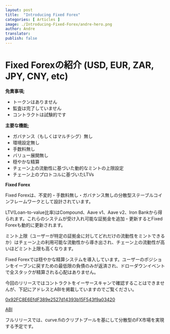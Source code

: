 ```yaml
---
layout: post
title:  "Introducing Fixed Forex"
categories: [ Articles ]
image: ./Introducing-Fixed-Forex/andre-hero.png
author: Andre
translator:
publish: false
---
```


# Fixed Forexの紹介 (USD, EUR, ZAR, JPY, CNY, etc)

**免責事項;**

- トークンはありません
- 監査は完了していません
- コントラクトは試験的です

**主要な機能;**

- ガバナンス（もしくはマルチシグ）無し
- 環境設定無し
- 手数料無し
- バリュー展開無し
- 穏やかな精算
- チェーン上の流動性に基づいた動的なミントの上限設定
- チェーン上のプロトコルに基づいたLTVs

**Fixed Forex**

Fixed Forexは、不変的・手数料無し・ガバナンス無しの分散型ステーブルコインフレームワークとして設計されています。

LTV(Loan-to-value比率)はCompound、Aave v1、Aave v2、Iron Bankから得られます。これらのシステムが受け入れ可能な証拠金を追加・更新するとFixed Forexも動的に更新されます。

ミント上限（ユーザーが特定の証拠金に対してどれだけの流動性をミントできるか）はチェーン上の利用可能な流動性から導き出され、チェーン上の流動性が高いほどミント上限も高くなります。

Fixed Forexでは穏やかな精算システムを導入しています。ユーザーのポジションをイーブンに戻すための最低限の負債のみが返済され、ドローダウンイベントで全スタックが精算される心配はありません。

今回のリリースではコントラクトをイーサースキャンで確認することはできませんが、下記にアドレスとABIを掲載していますのでご覧ください。

[0x92FC8E6EfdF389e2527d14393b15F543f9a03420](https://etherscan.io/address/0x92fc8e6efdf389e2527d14393b15f543f9a03420)

[ABI](https://gist.github.com/andrecronje/4ce11e8603a7f61af4619a86647db1d4)

フルリリースでは、curve.fiのクリプトプールを基にして分散型のFX市場を実現する予定です。